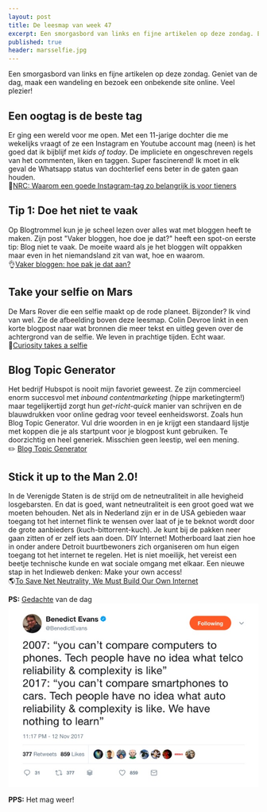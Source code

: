 ```yaml
---
layout: post
title: De leesmap van week 47
excerpt: Een smorgasbord van links en fijne artikelen op deze zondag. En Mariah Carey.
published: true
header: marsselfie.jpg
---
```

Een smorgasbord van links en fijne artikelen op deze zondag. Geniet van de dag, maak een wandeling en bezoek een onbekende site online. Veel plezier!

## Een oogtag is de beste tag
Er ging een wereld voor me open. Met een 11-jarige dochter die me wekelijks vraagt of ze een Instagram en Youtube account mag (neen) is het goed dat ik bijblijf met _kids of today_. De impliciete en ongeschreven regels van het commenten, liken en taggen. Super fascinerend! Ik moet in elk geval de Whatsapp status van dochterlief eens beter in de gaten gaan houden.  
👥[NRC: Waarom een goede Instagram-tag zo belangrijk is voor tieners][1]

## Tip 1: Doe het niet te vaak
Op Blogtrommel kun je je scheel lezen over alles wat met bloggen heeft te maken. Zijn post "Vaker bloggen, hoe doe je dat?" heeft een spot-on eerste tip: Blog niet te vaak. 
De moeite waard als je het bloggen wilt oppakken maar even in het niemandsland zit van wat, hoe en waarom.  
👌[Vaker bloggen: hoe pak je dat aan?][2]

## Take your selfie on Mars
De Mars Rover die een selfie maakt op de rode planeet. Bijzonder? Ik vind van wel. Zie de afbeelding boven deze leesmap. Colin Devroe linkt in een korte blogpost naar wat bronnen die meer tekst en uitleg geven over de achtergrond van de selfie. We leven in prachtige tijden. Echt waar.  
🤖[Curiosity takes a selfie][3]

## Blog Topic Generator
Het bedrijf Hubspot is nooit mijn favoriet geweest. Ze zijn commercieel enorm succesvol met _inbound contentmarketing_ (hippe marketingterm!) maar tegelijkertijd zorgt hun _get-richt-quick_ manier van schrijven en de blauwdrukken voor online gedrag voor teveel eenheidsworst. Zoals hun Blog Topic Generator. Vul drie woorden in en je krijgt een standaard lijstje met koppen die je als startpunt voor je blogpost kunt gebruiken. Te doorzichtig en heel generiek. Misschien geen leestip, wel een mening.   
✏️ [Blog Topic Generator][4]

## Stick it up to the Man 2.0!
In de Verenigde Staten is de strijd om de netneutraliteit in alle hevigheid losgebarsten. En dat is goed, want netneutraliteit is een groot goed wat we moeten behouden. Net als in Nederland zijn er in de USA gebieden waar toegang tot het internet flink te wensen over laat of je te beknot wordt door de grote aanbieders (kuch-bittorrent-kuch). Je kunt bij de pakken neer gaan zitten of er zelf iets aan doen. DIY Internet! Motherboard laat zien hoe in onder andere Detroit buurtbewoners zich organiseren om hun eigen toegang tot het internet te regelen. Het is niet moeilijk, het vereist een beetje technische kunde en wat sociale omgang met elkaar. Een nieuwe stap in het Indieweb denken: Make your own access!  
🌎[To Save Net Neutrality, We Must Build Our Own Internet][5]


**PS:** [Gedachte][6] van de dag
[![En zo is het!][image-1]][7]


**PPS:** Het mag weer!
 <script type="text/javascript" src="https://ssl.gstatic.com/trends_nrtr/1225_RC02/embed_loader.js"></script>
  <script type="text/javascript">
trends.embed.renderExploreWidget("TIMESERIES", {"comparisonItem":[{"keyword":"mariah carey all I want for christmas","geo":"","time":"today 3-m"}],"category":0,"property":""}, {"exploreQuery":"date=today 3-m&q=mariah%20carey%20all%20I%20want%20for%20christmas","guestPath":"https://trends.google.nl:443/trends/embed/"});
  </script>

[1]:	https://www.nrc.nl/nieuws/2017/11/21/waarom-een-goede-instagram-tag-zo-belangrijk-is-voor-tieners-14149143-a1582061
[2]:	https://www.blogtrommel.com/vaker-bloggen-hoe-pak-je-dat-aan/
[3]:	http://cdevroe.com/2017/11/22/curiosity-takes-a-selfie/
[4]:	https://www.hubspot.com/blog-topic-generator
[5]:	https://motherboard.vice.com/en_us/article/7x4y8a/net-neutrality-fcc-community-networks
[6]:	https://twitter.com/BenedictEvans/status/929835670633201664
[7]:	https://twitter.com/BenedictEvans/status/929835670633201664

[image-1]:	/images/learn.jpg "Leer van je voorgangers"